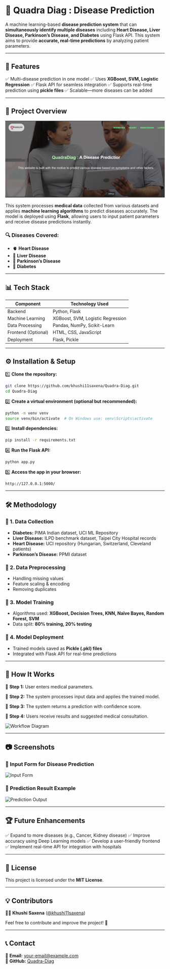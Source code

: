 # 🏥 Quadra Diag : Disease Prediction

A machine learning-based **disease prediction system** that can **simultaneously identify multiple diseases** including **Heart Disease, Liver Disease, Parkinson’s Disease, and Diabetes** using Flask API. This system aims to provide **accurate, real-time predictions** by analyzing patient parameters.

---

## 🚀 Features
✅ Multi-disease prediction in one model
✅ Uses **XGBoost, SVM, Logistic Regression**
✅ Flask API for seamless integration
✅ Supports real-time prediction using **pickle files**
✅ Scalable—more diseases can be added

---

## 📌 Project Overview

![System Architecture](Main.png)

This system processes **medical data** collected from various datasets and applies **machine learning algorithms** to predict diseases accurately. The model is deployed using **Flask**, allowing users to input patient parameters and receive disease predictions instantly.

### **🔍 Diseases Covered:**
- 🫀 **Heart Disease**
- 🏥 **Liver Disease**
- 🧠 **Parkinson’s Disease**
- 💉 **Diabetes**

---

## 📊 Tech Stack

| Component           | Technology Used |
|--------------------|----------------|
| Backend | Python, Flask |
| Machine Learning | XGBoost, SVM, Logistic Regression |
| Data Processing | Pandas, NumPy, Scikit-Learn |
| Frontend (Optional) | HTML, CSS, JavaScript |
| Deployment | Flask, Pickle |

---

## ⚙️ Installation & Setup

1️⃣ **Clone the repository:**
```bash
git clone https://github.com/khushi11saxena/Quadra-Diag.git
cd Quadra-Diag
```

2️⃣ **Create a virtual environment (optional but recommended):**
```bash
python -m venv venv
source venv/bin/activate  # On Windows use: venv\Scripts\activate
```

3️⃣ **Install dependencies:**
```bash
pip install -r requirements.txt
```

4️⃣ **Run the Flask API:**
```bash
python app.py
```

5️⃣ **Access the app in your browser:**
```
http://127.0.0.1:5000/
```

---

## 🛠 Methodology

### **📌 1. Data Collection**
- **Diabetes:** PIMA Indian dataset, UCI ML Repository
- **Liver Disease:** ILPD benchmark dataset, Taipei City Hospital records
- **Heart Disease:** UCI repository (Hungarian, Switzerland, Cleveland patients)
- **Parkinson’s Disease:** PPMI dataset

### **📌 2. Data Preprocessing**
- Handling missing values
- Feature scaling & encoding
- Removing duplicates

### **📌 3. Model Training**
- Algorithms used: **XGBoost, Decision Trees, KNN, Naïve Bayes, Random Forest, SVM**
- Data split: **80% training, 20% testing**

### **📌 4. Model Deployment**
- Trained models saved as **Pickle (.pkl) files**
- Integrated with Flask API for real-time predictions

---

## 🎯 How It Works

📌 **Step 1:** User enters medical parameters.

📌 **Step 2:** The system processes input data and applies the trained model.

📌 **Step 3:** The system returns a prediction with confidence score.

📌 **Step 4:** Users receive results and suggested medical consultation.

![Workflow Diagram](image_path)

---

## 📷 Screenshots
### **🔹 Input Form for Disease Prediction**
![Input Form](image_path)

### **🔹 Prediction Result Example**
![Prediction Output](image_path)

---

## 🏆 Future Enhancements
✅ Expand to more diseases (e.g., Cancer, Kidney disease)
✅ Improve accuracy using Deep Learning models
✅ Develop a user-friendly frontend
✅ Implement real-time API for integration with hospitals

---

## 📜 License
This project is licensed under the **MIT License**.

---

## 💡 Contributors
👩‍💻 **Khushi Saxena** ([@khushi11saxena](https://github.com/khushi11saxena))

Feel free to contribute and improve the project! 🚀

---

## 📞 Contact
📧 **Email:** your-email@example.com  
🔗 **GitHub:** [Quadra-Diag](https://github.com/khushi11saxena/Quadra-Diag)
